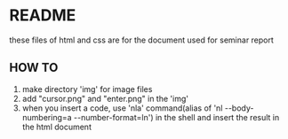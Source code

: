 # README
these files of html and css are for the document used for seminar report

## HOW TO
1. make directory 'img' for image files
2. add "cursor.png" and "enter.png" in the 'img'
3. when you insert a code, use 'nla' command(alias of 'nl --body-numbering=a --number-format=ln') in the shell and insert the result in the html document

